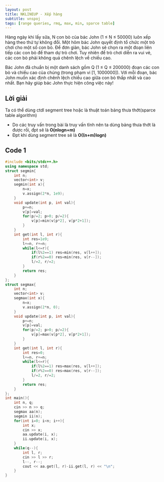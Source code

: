 ```yaml
---
layout: post
title: NKLINEUP - Xếp hàng
subtitle: vnspoj
tags: [range queries, rmq, max, min, sparce table]
---
```

Hàng ngày khi lấy sữa, N con bò của bác John (1 ≤ N ≤ 50000) luôn xếp hàng theo thứ tự không đổi. Một hôm bác John quyết định tổ chức một trò chơi cho một số con bò. Để đơn giản, bác John sẽ chọn ra một đoạn liên tiếp các con bò để tham dự trò chơi. Tuy nhiên để trò chơi diễn ra vui vẻ, các con bò phải không quá chênh lệch về chiều cao.

Bác John đã chuẩn bị một danh sách gồm Q (1 ≤ Q ≤ 200000) đoạn các con bò và chiều cao của chúng (trong phạm vi [1, 1000000]). Với mỗi đoạn, bác John muốn xác định chênh lệch chiều cao giữa con bò thấp nhất và cao nhất. Bạn hãy giúp bác John thực hiện công việc này!

## Lời giải
Ta có thể dùng ctdl segment tree hoặc là thuật toán bảng thưa thớt(sparce table algorithm)
- Do các truy vấn trong bài là truy vấn tĩnh nên ta dùng bảng thưa thớt là được rồi, đpt sẽ là **O(nlogn+m)**
- Đpt khi dùng segment tree sẽ là **O((n+m)logn)**

## Code 1

```cpp
#include <bits/stdc++.h>
using namespace std;
struct segmin{
	int n;
	vector<int> v;
	segmin(int x){
		n=x;
		v.assign(2*n, 1e9);
	}
	void update(int p, int val){
		p+=n;
		v[p]=val;
		for(p/=2; p>0; p/=2){
			v[p]=min(v[p*2], v[p*2+1]);
		}
	}
	int get(int l, int r){
		int res=1e9;
		l+=n, r+=n;
		while(l<=r){
			if(l%2==1) res=min(res, v[l++]);
			if(r%2==0) res=min(res, v[r--]);
			l/=2, r/=2;
		}
		return res;
	}
};
struct segmax{
	int n;
	vector<int> v;
	segmax(int x){
		n=x;
		v.assign(2*n, 0);
	}
	void update(int p, int val){
		p+=n;
		v[p]=val;
		for(p/=2; p>0; p/=2){
			v[p]=max(v[p*2], v[p*2+1]);
		}
	}
	int get(int l, int r){
		int res=0;
		l+=n, r+=n;
		while(l<=r){
			if(l%2==1) res=max(res, v[l++]);
			if(r%2==0) res=max(res, v[r--]);
			l/=2, r/=2;
		}
		return res;
	}
};
int main(){
	int n, q;
	cin >> n >> q;
	segmax aa(n);
	segmin ii(n);
	for(int i=0; i<n; i++){
		int x;
		cin >> x;
		aa.update(i, x);
		ii.update(i, x);
	}
	while(q--){
		int l, r;
		cin >> l >> r;
		l--, r--;
		cout << aa.get(l, r)-ii.get(l, r) << "\n";
	}
}
```
